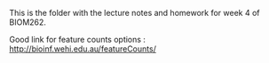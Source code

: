 This is the folder with the lecture notes and homework for week 4 of BIOM262.

Good link for feature counts options : http://bioinf.wehi.edu.au/featureCounts/
